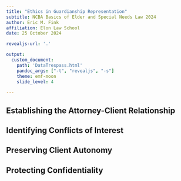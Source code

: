 ```yaml
---
title: "Ethics in Guardianship Representation"
subtitle: NCBA Basics of Elder and Special Needs Law 2024
author: Eric M. Fink
affiliation: Elon Law School 
date: 25 October 2024

revealjs-url: '.'

output: 
  custom_document:
    path: 'DataTrespass.html'
    pandoc_args: ["-t", "revealjs", "-s"]
    theme: emf-moon 
    slide_level: 4

---
```


## Establishing the Attorney-Client Relationship

## Identifying Conflicts of Interest

## Preserving Client Autonomy 

## Protecting Confidentiality
